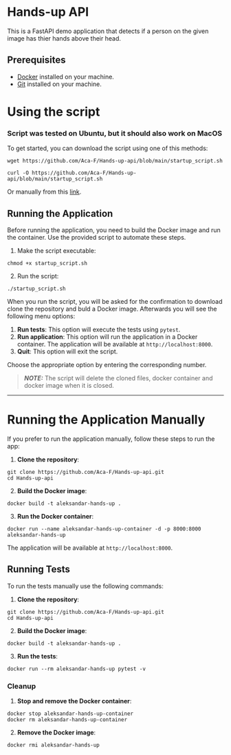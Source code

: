 # Hands-up API

This is a FastAPI demo application that detects if a person on the given image has 
thier hands above their head. 

## Prerequisites

- [Docker](https://www.docker.com/get-started) installed on your machine.
- [Git](https://git-scm.com/) installed on your machine.

# Using the script

### Script was tested on Ubuntu, but it should also work on MacOS

To get started, you can download the script using one of this methods:

```
wget https://github.com/Aca-F/Hands-up-api/blob/main/startup_script.sh
```

```
curl -O https://github.com/Aca-F/Hands-up-api/blob/main/startup_script.sh
```
Or manually from this [link](https://github.com/Aca-F/Hands-up-api/blob/main/startup_script.sh).


## Running the Application

Before running the application, you need to build the Docker image and run the container. Use the provided script to automate these steps.

1. Make the script executable:

```
chmod +x startup_script.sh
```

2. Run the script:

```
./startup_script.sh
```

When you run the script, you will be asked for the confirmation to download clone
the repository and buld a Docker image. Afterwards you will see the following menu options:

1. **Run tests**: This option will execute the tests using `pytest`.
2. **Run application**: This option will run the application in a Docker container. The application will be available at `http://localhost:8000`.
3. **Quit**: This option will exit the script.

Choose the appropriate option by entering the corresponding number.



> **_NOTE:_**  The script will delete the cloned files, docker container and docker image when it is closed.
---

# Running the Application Manually

If you prefer to run the application manually, follow these steps to run the app:

1. **Clone the repository**:

```
git clone https://github.com/Aca-F/Hands-up-api.git
cd Hands-up-api
```

2. **Build the Docker image**:

```
docker build -t aleksandar-hands-up .
```

3. **Run the Docker container**:

```
docker run --name aleksandar-hands-up-container -d -p 8000:8000 aleksandar-hands-up
```

The application will be available at `http://localhost:8000`.

## Running Tests

To run the tests manually use the following commands:

1. **Clone the repository**:

```
git clone https://github.com/Aca-F/Hands-up-api.git
cd Hands-up-api
```

2. **Build the Docker image**:

```
docker build -t aleksandar-hands-up .
```

3. **Run the tests**:

```
docker run --rm aleksandar-hands-up pytest -v
```

### Cleanup


1. **Stop and remove the Docker container**:

```
docker stop aleksandar-hands-up-container
docker rm aleksandar-hands-up-container
```

2. **Remove the Docker image**:

```
docker rmi aleksandar-hands-up
```
